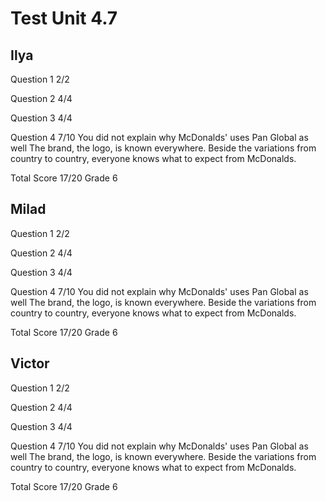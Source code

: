 # Test Unit 4.7

## Ilya

Question 1      2/2

Question 2      4/4

Question 3      4/4

Question 4      7/10
                You did not explain why McDonalds' uses Pan Global as well
                The brand, the logo, is known everywhere. Beside the variations
                from country to country, everyone knows what to expect from
                McDonalds.

Total Score     17/20 Grade 6

## Milad

Question 1      2/2

Question 2      4/4

Question 3      4/4

Question 4      7/10
                You did not explain why McDonalds' uses Pan Global as well
                The brand, the logo, is known everywhere. Beside the variations
                from country to country, everyone knows what to expect from
                McDonalds.

Total Score     17/20 Grade 6

## Victor

Question 1      2/2

Question 2      4/4

Question 3      4/4

Question 4      7/10
                You did not explain why McDonalds' uses Pan Global as well
                The brand, the logo, is known everywhere. Beside the variations
                from country to country, everyone knows what to expect from
                McDonalds.

Total Score     17/20 Grade 6

